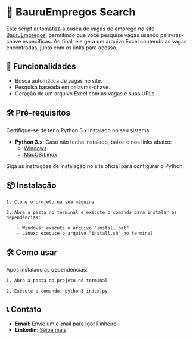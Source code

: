 
# 🔎 BauruEmpregos Search

Este script automatiza a busca de vagas de emprego no site [BauruEmpregos](https://bauruempregos.com.br), permitindo que você pesquise vagas usando palavras-chave específicas. Ao final, ele gera um arquivo Excel contendo as vagas encontradas, junto com os links para acesso.

## 🚀 Funcionalidades

- Busca automática de vagas no site.
- Pesquisa baseada em palavras-chave.
- Geração de um arquivo Excel com as vagas e suas URLs.

## 🛠️ Pré-requisitos

Certifique-se de ter o Python 3.x instalado no seu sistema.

- **Python 3.x**: Caso não tenha instalado, baixe-o nos links abaixo:
  - [Windows](https://www.python.org/downloads/windows/)
  - [MacOS/Linux](https://www.python.org/downloads/)

Siga as instruções de instalação no site oficial para configurar o Python.

## 📦 Instalação

    1. Clone o projeto na sua máquina

    2. Abra a pasta no terminal e execute o comando para instalar as dependências:

        - Windows: execute o arquivo "install.bat"
        - Linux: execute o arquivo "install.sh" no terminal


## 🛠️ Como usar
Após instalado as dependências:

    1. Abra a pasta do projeto no terminal

    2. Execute o comando: python3 index.py

## 📞 Contato

- **Email**: [Envie um e-mail para Igor Pinheiro](mailto:igorpinheir1@gmail.com)
- **Linkedin**: [Saiba mais](https://www.linkedin.com/in/igor-pinheiro-4872491b6/)

